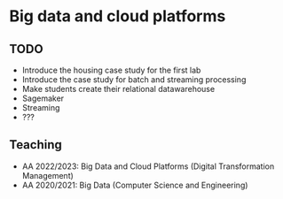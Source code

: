 # Big data and cloud platforms

## TODO

- Introduce the housing case study for the first lab
- Introduce the case study for batch and streaming processing
- Make students create their relational datawarehouse
- Sagemaker
- Streaming
- ???

## Teaching 

- AA 2022/2023: Big Data and Cloud Platforms (Digital Transformation Management)
- AA 2020/2021: Big Data (Computer Science and Engineering)